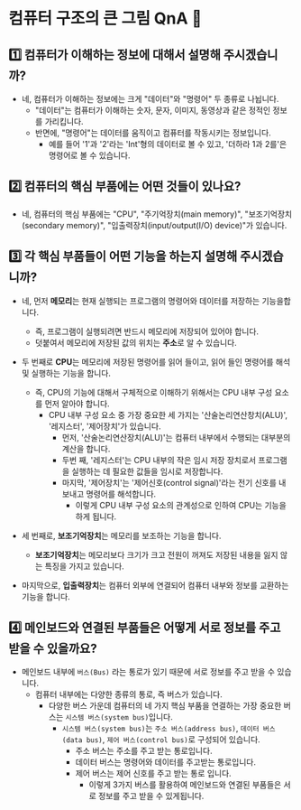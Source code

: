 # 컴퓨터 구조의 큰 그림 QnA 🤔

## 1️⃣ 컴퓨터가 이해하는 정보에 대해서 설명해 주시겠습니까?
- 네, 컴퓨터가 이해하는 정보에는 크게 "데이터"와 "명령어" 두 종류로 나뉩니다.
    - "데이터"는 컴퓨터가 이해하는 숫자, 문자, 이미지, 동영상과 같은 정적인 정보를 가리킵니다.
    - 반면에, "명령어"는 데이터를 움직이고 컴퓨터를 작동시키는 정보입니다.
        - 예를 들어 '1'과 '2'라는 'Int'형의 데이터로 볼 수 있고, '더하라 1과 2를'은 명령어로 볼 수 있습니다.

## 2️⃣ 컴퓨터의 핵심 부품에는 어떤 것들이 있나요?
- 네, 컴퓨터의 핵심 부품에는 "CPU", "주기억장치(main memory)", "보조기억장치(secondary memory)", "입출력장치(input/output(I/O) device)"가 있습니다.

## 3️⃣ 각 핵심 부품들이 어떤 기능을 하는지 설명해 주시겠습니까?
- 네, 먼저 **메모리**는 현재 실행되는 프로그램의 명령어와 데이터를 저장하는 기능을합니다.
    - 즉, 프로그램이 실행되려면 반드시 메모리에 저장되어 있어야 합니다.
    - 덧붙여서 메모리에 저장된 값의 위치는 **주소**로 알 수 있습니다.

- 두 번째로 **CPU**는 메모리에 저장된 명령어를 읽어 들이고, 읽어 들인 명령어를 해석 및 실행하는 기능을 합니다.
    - 즉, CPU의 기능에 대해서 구체적으로 이해하기 위해서는 CPU 내부 구성 요소를 먼저 알아야 합니다.
        - CPU 내부 구성 요소 중 가장 중요한 세 가지는 '산술논리연산창치(ALU)', '레지스터', '제어장치'가 있습니다.
            - 먼저, '산술논리연산장치(ALU)'는 컴퓨터 내부에서 수행되는 대부분의 계산을 합니다.
            - 두번 째, '레지스터'는 CPU 내부의 작은 임시 저장 장치로서 프로그램을 실행하는 데 필요한 값들을 임시로 저장합니다.
            - 마지막, '제어장치'는 '제어신호(control signal)'라는 전기 신호를 내보내고 명령어를 해석합니다.
                - 이렇게 CPU 내부 구성 요소의 관계성으로 인하여 CPU는 기능을 하게 됩니다.

- 세 번째로, **보조기억장치**는 메모리를 보조하는 기능을 합니다.
    - **보조기억장치**는 메모리보다 크기가 크고 전원이 꺼져도 저장된 내용을 잃지 않는 특징을 가지고 있습니다.

- 마지막으로, **입출력장치**는 컴퓨터 외부에 연결되어 컴퓨터 내부와 정보를 교환하는 기능을 합니다.

## 4️⃣ 메인보드와 연결된 부품들은 어떻게 서로 정보를 주고 받을 수 있을까요?
- 메인보드 내부에 `버스(Bus)` 라는 통로가 있기 때문에 서로 정보를 주고 받을 수 있습니다.
    - 컴퓨터 내부에는 다양한 종류의 통로, 즉 버스가 있습니다.
        - 다양한 버스 가운데 컴퓨터의 네 가지 핵심 부품을 연결하는 가장 중요한 버스는 `시스템 버스(system bus)`입니다.
            - `시스템 버스(system bus)`는 `주소 버스(address bus)`, `데이터 버스(data bus)`, `제어 버스(control bus)`로 구성되어 있습니다.
                - 주소 버스는 주소를 주고 받는 통로입니다.
                - 데이터 버스는 명령어와 데이터를 주고받는 통로입니다.
                - 제어 버스는 제어 신호를 주고 받는 통로 입니다.
                    - 이렇게 3가지 버스를 활용하여 메인보드와 연결된 부품들은 서로 정보를 주고 받을 수 있게됩니다.
